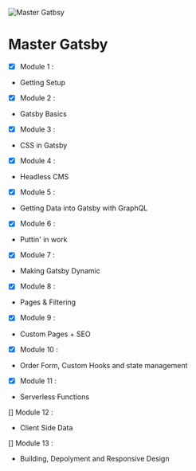 ![Master Gatbsy](https://res.cloudinary.com/wesbos/image/upload/c_scale,q_auto,w_1600/v1600356131/GAT-social-share_rxvhdg.png)

# Master Gatsby

- [x] Module 1 :

- Getting Setup

- [x] Module 2 :

- Gatsby Basics

- [x] Module 3 :

- CSS in Gatsby

- [x] Module 4 :

- Headless CMS

- [x] Module 5 :

- Getting Data into Gatsby with GraphQL

- [x] Module 6 :

- Puttin' in work

- [x] Module 7 :

- Making Gatsby Dynamic

- [x] Module 8 :

- Pages & Filtering

- [x] Module 9 :

- Custom Pages + SEO

- [x] Module 10 :

- Order Form, Custom Hooks and state management

- [x] Module 11 :

- Serverless Functions

[] Module 12 :

- Client Side Data

[] Module 13 :

- Building, Depolyment and Responsive Design

